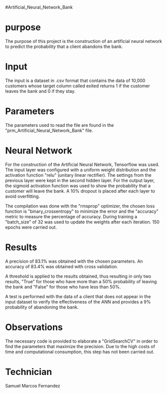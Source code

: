 #Artificial_Neural_Network_Bank

# purpose
The purpose of this project is the construction of an artificial neural network to predict the probability that a client abandons the bank.

# Input
The input is a dataset in .csv format that contains the data of 10,000 customers whose target column called exited returns 1 if the customer leaves the bank and 0 if they stay.

# Parameters
The parameters used to read the file are found in the "prm_Artificial_Neural_Network_Bank" file.

# Neural Network
For the construction of the Artificial Neural Network, Tensorflow was used. The input layer was configured with a uniform weight distribution and the activation function "relu" (unitary linear rectifier). The settings from the previous layer were kept in the second hidden layer. For the output layer, the sigmoid activation function was used to show the probability that a customer will leave the bank. A 10% dropout is placed after each layer to avoid overfitting.

The compilation was done with the "rmsprop" optimizer, the chosen loss function is "binary_crossentropy" to minimize the error and the "accuracy" metric to measure the percentage of accuracy. During training a "batch_size" of 32 was used to update the weights after each iteration. 150 epochs were carried out.

# Results
A precision of 83.1% was obtained with the chosen parameters.
An accuracy of 83.4% was obtained with cross validation.

A threshold is applied to the results obtained, thus resulting in only two results, "True" for those who have more than a 50% probability of leaving the bank and "False" for those who have less than 50%.

A test is performed with the data of a client that does not appear in the input dataset to verify the effectiveness of the ANN and provides a 9% probability of abandoning the bank.

# Observations
The necessary code is provided to elaborate a "GridSearchCV" in order to find the parameters that maximize the precision. Due to the high costs of time and computational consumption, this step has not been carried out.

# Technician
Samuel Marcos Fernandez